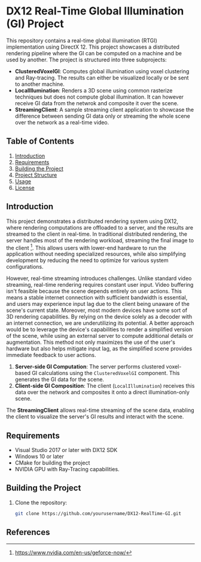 # DX12 Real-Time Global Illumination (GI) Project

This repository contains a real-time global illumination (RTGI) implementation using DirectX 12. This project showcases a distributed rendering pipeline where the GI can be computed on a machine and be used by another. The project is structured into three subprojects:

- **ClusteredVoxelGI**: Computes global illumination using voxel clustering and Ray-tracing. The results can either be visualized locally or be sent to another machine.
- **LocalIllumination**: Renders a 3D scene using common rasterize techniques but does not compute global illumination. It can however receive GI data from the netwrok and composite it over the scene.
- **StreamingClient**: A sample streaming client application to showcase the difference between sending GI data only or streaming the whole scene over the network as a real-time video.

## Table of Contents

1. [Introduction](#introduction)
2. [Requirements](#requirements)
3. [Building the Project](#building-the-project)
4. [Project Structure](#project-structure)
5. [Usage](#usage)
6. [License](#license)

## Introduction

This project demonstrates a distributed rendering system using DX12, where rendering computations are offloaded to a server, and the results are streamed to the client in real-time. In traditional distributed rendering, the server handles most of the rendering workload, streaming the final image to the client [^1]. This allows users with lower-end hardware to run the application without needing specialized resources, while also simplifying development by reducing the need to optimize for various system configurations.

However, real-time streaming introduces challenges. Unlike standard video streaming, real-time rendering requires constant user input. Video buffering isn't feasible because the scene depends entirely on user actions. This means a stable internet connection with sufficient bandwidth is essential, and users may experience input lag due to the client being unaware of the scene's current state.
Moreover, most modern devices have some sort of 3D rendering capabilities. By relying on the device solely as a decoder with an internet connection, we are underutilizing its potential. A better approach would be to leverage the device's capabilities to render a simplified version of the scene, while using an external server to compute additional details or augmentation. This method not only maximizes the use of the user's hardware but also helps mitigate input lag, as the simplified scene provides immediate feedback to user actions.


1. **Server-side GI Computation**: The server performs clustered voxel-based GI calculations using the `ClusteredVoxelGI` component. This generates the GI data for the scene.
2. **Client-side GI Composition**: The client (`LocalIllumination`) receives this data over the network and composites it onto a direct illumination-only scene.

The **StreamingClient** allows real-time streaming of the scene data, enabling the client to visualize the server's GI results and interact with the scene.

## Requirements

- Visual Studio 2017 or later with DX12 SDK
- Windows 10 or later
- CMake for building the project
- NVIDIA GPU with Ray-Tracing capabilities.

## Building the Project

1. Clone the repository:

   ```bash
   git clone https://github.com/yourusername/DX12-RealTime-GI.git

## References
[^1]: https://www.nvidia.com/en-us/geforce-now/
